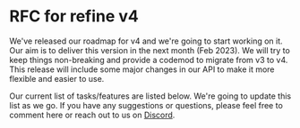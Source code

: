 # RFC for refine v4

We've released our roadmap for v4 and we're going to start working on it. Our aim is to deliver this version in the next month (Feb 2023). We will try to keep things non-breaking and provide a codemod to migrate from v3 to v4. This release will include some major changes in our API to make it more flexible and easier to use.

Our current list of tasks/features are listed below. We're going to update this list as we go. If you have any suggestions or questions, please feel free to comment here or reach out to us on [Discord](https://discord.gg/refine).